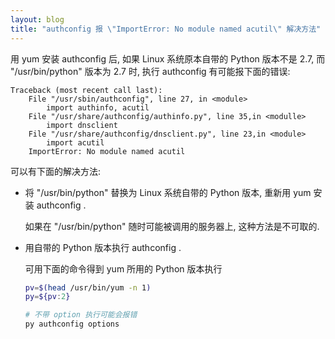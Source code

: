 ```yaml
---
layout: blog
title: "authconfig 报 \"ImportError: No module named acutil\" 解决方法"
---
```


用 yum 安装 authconfig 后, 如果 Linux 系统原本自带的 Python 版本不是 2.7, 而 "/usr/bin/python" 版本为 2.7 时, 执行 authconfig 有可能报下面的错误:

```
Traceback (most recent call last):
    File "/usr/sbin/authconfig", line 27, in <module> 
        import authinfo, acutil 
    File "/usr/share/authconfig/authinfo.py", line 35,in <modulle> 
        import dnsclient 
    File "/usr/share/authconfig/dnsclient.py", line 23,in <module> 
        import acutil 
    ImportError: No module named acutil
```

可以有下面的解决方法:

- 将 "/usr/bin/python" 替换为 Linux 系统自带的 Python 版本, 重新用 yum 安装 authconfig .

    如果在 "/usr/bin/python" 随时可能被调用的服务器上, 这种方法是不可取的.

- 用自带的 Python 版本执行 authconfig .

    可用下面的命令得到 yum 所用的 Python 版本执行

    ```bash
    pv=$(head /usr/bin/yum -n 1) 
    py=${pv:2} 

    # 不带 option 执行可能会报错
    py authconfig options
    ```
